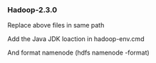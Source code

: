 ### Hadoop-2.3.0

Replace above files in same path

Add the Java JDK loaction in hadoop-env.cmd

And format namenode (hdfs namenode -format)
